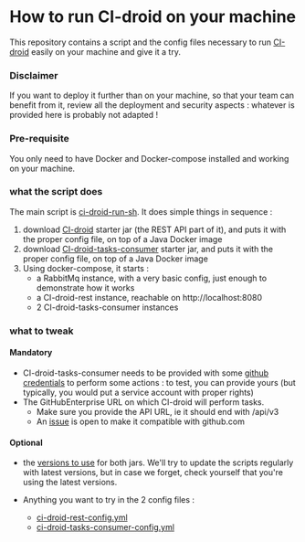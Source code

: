 
# How to run CI-droid on your machine

This repository contains a script and the config files necessary to run [CI-droid](https://github.com/societe-generale/ci-droid) easily on your machine and give it a try.

### Disclaimer

If you want to deploy it further than on your machine, so that your team can benefit from it, review all the deployment and security aspects : whatever is provided here is probably not adapted !

### Pre-requisite

You only need to have Docker and Docker-compose installed and working on your machine.

### what the script does

The main script is [ci-droid-run-sh](./ci-droid-run.sh). It does simple things in sequence :
1. download [CI-droid](https://github.com/societe-generale/ci-droid)  starter jar (the REST API part of it), and puts it with the proper config file, on top of a Java Docker image
2. download [CI-droid-tasks-consumer](https://github.com/societe-generale/ci-droid-tasks-consumer/)  starter jar, and puts it with the proper config file, on top of a Java Docker image
3. Using docker-compose, it starts :
    - a RabbitMq instance, with a very basic config, just enough to demonstrate how it works
    - a CI-droid-rest instance, reachable on http://localhost:8080
    - 2 CI-droid-tasks-consumer instances

### what to tweak

#### Mandatory

-  CI-droid-tasks-consumer needs to be provided with some [github credentials](https://github.com/societe-generale/ci-droid-run/blob/38eab772b4da223c136d1c10e1fea4496b2b8722/ci-droid-tasks-consumer-config.yml#L52-L53) to perform some actions : to test, you can provide yours (but typically, you would put a service account with proper rights)
-  The GitHubEnterprise URL on which CI-droid will perform tasks.
    - Make sure you provide the API URL, ie it should end with /api/v3
    - An [issue](https://github.com/societe-generale/ci-droid-tasks-consumer/issues/8) is open to make it compatible with github.com


#### Optional

- the [versions to use](https://github.com/societe-generale/ci-droid-run/blob/38eab772b4da223c136d1c10e1fea4496b2b8722/ci-droid-run.sh#L3-L4) for both jars. We'll try to update the scripts regularly with latest versions, but in case we forget, check yourself that you're using the latest versions.

- Anything you want to try in the 2 config files :
    - [ci-droid-rest-config.yml](./ci-droid-rest-config.yml)
    - [ci-droid-tasks-consumer-config.yml](./ci-droid-tasks-consumer-config.yml)



